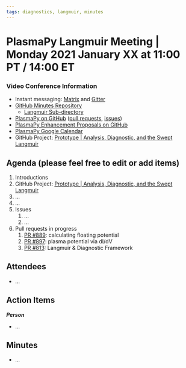 ```yaml
---
tags: diagnostics, langmuir, minutes
---
```


# PlasmaPy Langmuir Meeting | Monday 2021 January XX at 11:00 PT / 14:00 ET

### Video Conference Information
* Instant messaging: [Matrix](https://element.im/app/#/room/#plasmapy:openastronomy.org) and [Gitter](https://gitter.im/PlasmaPy/Lobby)
* [GitHub Minutes Repository](https://github.com/PlasmaPy/plasmapy-project/tree/master/minutes)
    * [Langmuir Sub-directory](https://github.com/PlasmaPy/plasmapy-project/tree/master/minutes/langmuir_diagnostic)
* [PlasmaPy on GitHub](https://github.com/PlasmaPy/plasmapy) ([pull requests](https://github.com/PlasmaPy/plasmapy/pulls), [issues](https://github.com/PlasmaPy/plasmapy/issues))
* [PlasmaPy Enhancement Proposals on GitHub](https://github.com/PlasmaPy/PlasmaPy-PLEPs)
* [PlasmaPy Google Calendar](https://calendar.google.com/calendar?cid=bzVsb3ZkcW0zaWxsam00ZTlrMDd2cmw5bWdAZ3JvdXAuY2FsZW5kYXIuZ29vZ2xlLmNvbQ)
* GitHub Project: [Prototype | Analysis, Diagnostic, and the Swept Langmuir](https://github.com/PlasmaPy/PlasmaPy/projects/19)

## Agenda (please feel free to edit or add items)

1. Introductions
2. GitHub Project: [Prototype | Analysis, Diagnostic, and the Swept Langmuir](https://github.com/PlasmaPy/PlasmaPy/projects/19)
3. ...
4. ...
5. Issues
    1. ...
    2. ...
6. Pull requests in progress 
    1. [PR #889](https://github.com/PlasmaPy/PlasmaPy/pull/889): calculating floating potential
    2. [PR #897](https://github.com/PlasmaPy/PlasmaPy/pull/897): plasma potential via dI/dV
    3. [PR #813](https://github.com/PlasmaPy/PlasmaPy/pull/813): Langmuir & Diagnostic Framework

## Attendees

* ...

## Action Items

***Person***
* ...

## Minutes

* ...



